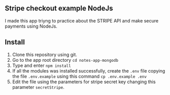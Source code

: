 ## Stripe checkout example NodeJs
I made this app triyng to practice about the STRIPE API and make secure payments using NodeJs.

## Install

1. Clone this repository using git.
2. Go to the app root directory `cd notes-app-mongodb`
3. Type and enter `npm install`
4. If all the modules was installed successfully, create the `.env` file copying the file `.env.example` using this command `cp .env.example .env`
5. Edit the file using the parameters for stripe secret key changing this parameter `secretStripe`.